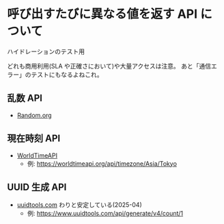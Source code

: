 # 呼び出すたびに異なる値を返す API について

ハイドレーションのテスト用

どれも商用利用(SLA や正確さにおいて)や大量アクセスは注意。
あと「通信エラー」のテストにもなるよねこれ。

## 乱数 API

- [Random.org](https://www.random.org/clients/http/)

## 現在時刻 API

- [WorldTimeAPI](https://worldtimeapi.org/)
  - 例: <https://worldtimeapi.org/api/timezone/Asia/Tokyo>

## UUID 生成 API

- [uuidtools.com](https://www.uuidtools.com/) わりと安定している(2025-04)
  - 例: <https://www.uuidtools.com/api/generate/v4/count/1>

